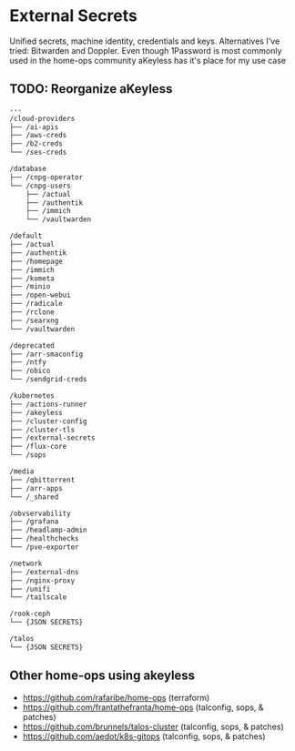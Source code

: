 # External Secrets
Unified secrets, machine identity, credentials and keys.
Alternatives I've tried: Bitwarden and Doppler. Even though 1Password is most commonly used in the home-ops community aKeyless has it's place for my use case

## TODO: Reorganize aKeyless
```bash
---
/cloud-providers
├── /ai-apis
├── /aws-creds
├── /b2-creds
└── /ses-creds

/database
├── /cnpg-operator
└── /cnpg-users
    ├── /actual
    ├── /authentik
    ├── /immich
    └── /vaultwarden

/default
├── /actual
├── /authentik
├── /homepage
├── /immich
├── /kometa
├── /minio
├── /open-webui
├── /radicale
├── /rclone
├── /searxng
└── /vaultwarden

/deprecated
├── /arr-smaconfig
├── /ntfy
├── /obico
└── /sendgrid-creds

/kubernetes
├── /actions-runner
├── /akeyless
├── /cluster-config
├── /cluster-tls
├── /external-secrets
├── /flux-core
└── /sops

/media
├── /qbittorrent
├── /arr-apps
└── /_shared

/obvservability
├── /grafana
├── /headlamp-admin
├── /healthchecks
└── /pve-exporter

/network
├── /external-dns
├── /nginx-proxy
├── /unifi
└── /tailscale

/rook-ceph
└── {JSON SECRETS}

/talos
└── {JSON SECRETS}
```

## Other home-ops using akeyless
- https://github.com/rafaribe/home-ops (terraform)
- https://github.com/frantathefranta/home-ops (talconfig, sops, & patches)
- https://github.com/brunnels/talos-cluster (talconfig, sops, & patches)
- https://github.com/aedot/k8s-gitops (talconfig, sops, & patches)